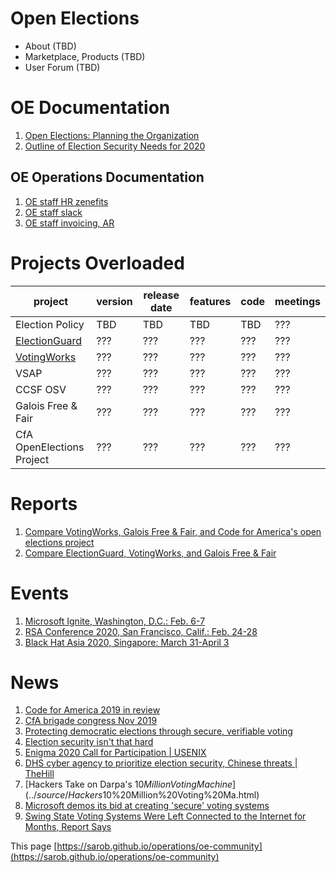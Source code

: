# Open Elections
* About (TBD)
* Marketplace, Products (TBD)
* User Forum (TBD)

# OE Documentation
1. [Open Elections: Planning the Organization](https://docs.google.com/document/d/1mEeXGE0sRmKXX3RnAbf4gXgaKp3X4WRWiJ1G0JUkh1c/edit?usp=sharing)
1. [Outline of Election Security Needs for 2020](https://docs.google.com/document/d/1GNWMvz-dliDvWp4uR392-415c71R-11WZK4xnrlGX98/edit?usp=sharing)

## OE Operations Documentation
1. [OE staff HR zenefits](https://secure.zenefits.com/)
1. [OE staff slack](https://lincoln-labs.slack.com/)
1. [OE staff invoicing, AR](http://bill.com/)

# Projects Overloaded
<div class="datatable-begin"></div>

project        | version | release date | features | code     | meetings
-------------- | ------- | ------------ | -------- | -------- | ---------
Election Policy | TBD | TBD | TBD | TBD | ???
[ElectionGuard](https://github.com/Microsoft/ElectionGuard-SDK) | ??? | ??? | ??? | ??? | ???
[VotingWorks](https://voting.works) | ??? | ??? | ??? | ??? | ???
VSAP | ??? | ??? | ??? | ??? | ???
CCSF OSV | ??? | ??? | ??? | ??? | ???
Galois Free & Fair  | ??? | ??? | ??? | ??? | ???
CfA OpenElections Project | ??? | ??? | ??? | ??? | ???

<div class="datatable-end"></div>

# Reports
1. [Compare VotingWorks, Galois Free & Fair, and Code for America's open elections project](https://www.openhub.net/p/_compare?project_0=VotingWorks&project_1=Free+and+Fair&project_2=openelections-project)
1. [Compare ElectionGuard, VotingWorks, and Galois Free & Fair](https://www.openhub.net/p/_compare?project_0=ElectionGuard&project_1=VotingWorks&project_2=Free+and+Fair)

# Events
1. [Microsoft Ignite, Washington, D.C.: Feb. 6-7](https://www.microsoft.com/en-us/ignite-the-tour/washington-dc)
1. [RSA Conference 2020, San Francisco, Calif.: Feb. 24-28 ](https://www.rsaconference.com/usa)
1. [Black Hat Asia 2020, Singapore: March 31-April 3 ](https://www.blackhat.com/asia-20/)

# News
1. [Code for America 2019 in review](https://medium.com/code-for-america/the-year-in-review-at-code-for-america-b52b2726aad8)
1. [CfA brigade congress Nov 2019](https://medium.com/code-for-america/growing-the-civic-tech-movement-68f5ab5ac2ae)
1. [Protecting democratic elections through secure, verifiable voting](https://blogs.microsoft.com/on-the-issues/2019/05/06/protecting-democratic-elections-through-secure-verifiable-voting/)
1. [Election security isn't that hard](../source/Election%20security%20isn't%20that%20hard.html)
1. [Enigma 2020 Call for Participation | USENIX](../source/Enigma%202020%20Call%20for%20Participation%20%20USENIX.html)
1. [DHS cyber agency to prioritize election security, Chinese threats | TheHill](../source/DHS%20cyber%20agency%20to%20prioritize%20election%20secur.html)
1. [Hackers Take on Darpa's $10 Million Voting Machine](../source/Hackers%20Take%20on%20Darpa's%20$10%20Million%20Voting%20Ma.html)
1. [Microsoft demos its bid at creating 'secure' voting systems](../source/Microsoft%20demos%20its%20bid%20at%20creating%20'secure'%20.html)
1. [Swing State Voting Systems Were Left Connected to the Internet for Months, Report Says](../source/Swing%20State%20Voting%20Systems%20Were%20Left%20Connecte.html)

This page [https://sarob.github.io/operations/oe-community](https://sarob.github.io/operations/oe-community)
